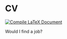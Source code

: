 # CV

[![Compile LaTeX Document](https://github.com/sohnryang/cv/actions/workflows/compile-latex.yml/badge.svg)](https://github.com/sohnryang/cv/actions/workflows/compile-latex.yml)

Would I find a job?
